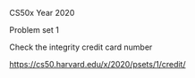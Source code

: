 CS50x Year 2020

Problem set 1

Check the integrity credit card number

https://cs50.harvard.edu/x/2020/psets/1/credit/
